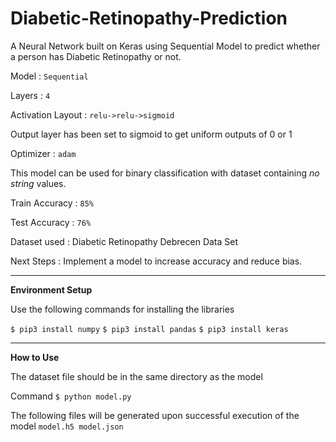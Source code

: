# Diabetic-Retinopathy-Prediction
A Neural Network built on Keras using Sequential Model to predict whether a person has Diabetic Retinopathy or not.

Model : `Sequential`

Layers : `4`

Activation Layout : `relu->relu->sigmoid`

Output layer has been set to sigmoid to get uniform outputs of 0 or 1

Optimizer : `adam`

This model can be used for binary classification with dataset containing *no string* values.

Train Accuracy : `85%`

Test Accuracy : `76%`

Dataset used : Diabetic Retinopathy Debrecen Data Set

Next Steps : Implement a model to increase accuracy and reduce bias.

---

**Environment Setup**

Use the following commands for installing the libraries

`$ pip3 install numpy`
`$ pip3 install pandas`
`$ pip3 install keras`

---

**How to Use**

The dataset file should be in the same directory as the model

Command `$ python model.py` 

The following files will be generated upon successful execution of the model `model.h5 model.json`
